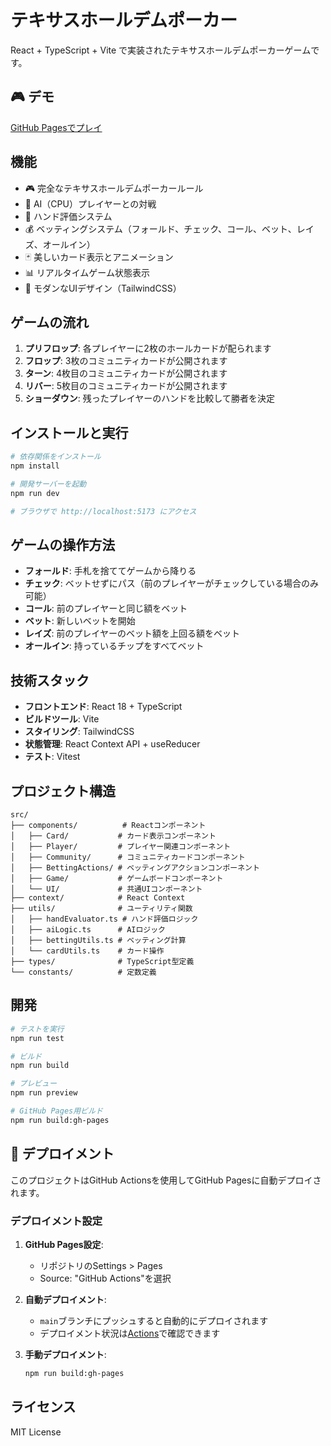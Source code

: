 # テキサスホールデムポーカー

React + TypeScript + Vite で実装されたテキサスホールデムポーカーゲームです。

## 🎮 デモ

[GitHub Pagesでプレイ](https://yonemoriu2.github.io/texas-holdem-poker/)

## 機能

- 🎮 完全なテキサスホールデムポーカールール
- 🤖 AI（CPU）プレイヤーとの対戦
- 🎯 ハンド評価システム
- 💰 ベッティングシステム（フォールド、チェック、コール、ベット、レイズ、オールイン）
- 🃏 美しいカード表示とアニメーション
- 📊 リアルタイムゲーム状態表示
- 🎨 モダンなUIデザイン（TailwindCSS）

## ゲームの流れ

1. **プリフロップ**: 各プレイヤーに2枚のホールカードが配られます
2. **フロップ**: 3枚のコミュニティカードが公開されます
3. **ターン**: 4枚目のコミュニティカードが公開されます
4. **リバー**: 5枚目のコミュニティカードが公開されます
5. **ショーダウン**: 残ったプレイヤーのハンドを比較して勝者を決定

## インストールと実行

```bash
# 依存関係をインストール
npm install

# 開発サーバーを起動
npm run dev

# ブラウザで http://localhost:5173 にアクセス
```

## ゲームの操作方法

- **フォールド**: 手札を捨ててゲームから降りる
- **チェック**: ベットせずにパス（前のプレイヤーがチェックしている場合のみ可能）
- **コール**: 前のプレイヤーと同じ額をベット
- **ベット**: 新しいベットを開始
- **レイズ**: 前のプレイヤーのベット額を上回る額をベット
- **オールイン**: 持っているチップをすべてベット

## 技術スタック

- **フロントエンド**: React 18 + TypeScript
- **ビルドツール**: Vite
- **スタイリング**: TailwindCSS
- **状態管理**: React Context API + useReducer
- **テスト**: Vitest

## プロジェクト構造

```
src/
├── components/          # Reactコンポーネント
│   ├── Card/           # カード表示コンポーネント
│   ├── Player/         # プレイヤー関連コンポーネント
│   ├── Community/      # コミュニティカードコンポーネント
│   ├── BettingActions/ # ベッティングアクションコンポーネント
│   ├── Game/           # ゲームボードコンポーネント
│   └── UI/             # 共通UIコンポーネント
├── context/            # React Context
├── utils/              # ユーティリティ関数
│   ├── handEvaluator.ts # ハンド評価ロジック
│   ├── aiLogic.ts      # AIロジック
│   ├── bettingUtils.ts # ベッティング計算
│   └── cardUtils.ts    # カード操作
├── types/              # TypeScript型定義
└── constants/          # 定数定義
```

## 開発

```bash
# テストを実行
npm run test

# ビルド
npm run build

# プレビュー
npm run preview

# GitHub Pages用ビルド
npm run build:gh-pages
```

## 🚀 デプロイメント

このプロジェクトはGitHub Actionsを使用してGitHub Pagesに自動デプロイされます。

### デプロイメント設定

1. **GitHub Pages設定**:
   - リポジトリのSettings > Pages
   - Source: "GitHub Actions"を選択

2. **自動デプロイメント**:
   - `main`ブランチにプッシュすると自動的にデプロイされます
   - デプロイメント状況は[Actions](https://github.com/yonemoriu2/texas-holdem-poker/actions)で確認できます

3. **手動デプロイメント**:
   ```bash
   npm run build:gh-pages
   ```

## ライセンス

MIT License
